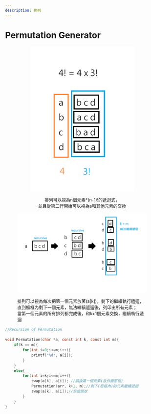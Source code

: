 ```yaml
---
description: 排列
---
```


# Permutation Generator

<div align="center" data-full-width="false">

<figure><img src="../.gitbook/assets/未命名 (1).png" alt="" width="341"><figcaption><p>排列可以視為n個元素*(n-1)!的遞迴式，<br>並且從第二行開始可以視為a和其他元素的交換</p></figcaption></figure>

</div>

<figure><img src="../.gitbook/assets/未命名 (1) (1).png" alt="" width="563"><figcaption><p>排列可以視為每次把第一個元素放著(a[k])，剩下的繼續執行遞迴，直到框框內剩下一個元素，無法繼續遞迴後，列印出所有元素；<br>當第一個元素的所有排列都完成後，和k+1個元素交換，繼續執行遞迴</p></figcaption></figure>



```c
//Recursion of Permutation

void Permutation(char *a, const int k, const int m){
    if(k == m){
        for(int i=0;i<=m;i++){
            printf("%d", a[i]);
        }
    }
    else{
        for(int i=k;i<=m;i++){
            swap(a[k], a[i]); //調換第一個元素(放外面那個)
            Permutation(arr, k+1, m);//剩下(框框內)的元素繼續遞迴 
            swap(a[k], a[i]);//恢復原狀
        }
    }    
}
```
